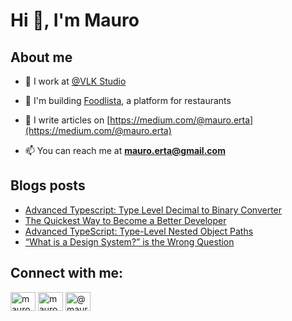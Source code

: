 # Hi 👋, I'm Mauro

## About me

- 🔭 I work at [@VLK Studio](https://github.com/VLK-STUDIO)

- 🍔 I'm building [Foodlista](https://foodlista.it), a platform for restaurants

- 📝 I write articles on [https://medium.com/@mauro.erta](https://medium.com/@mauro.erta)

- 📫 You can reach me at **mauro.erta@gmail.com**

## Blogs posts
<!-- BLOG-POST-LIST:START -->
- [Advanced Typescript: Type Level Decimal to Binary Converter](https://javascript.plainenglish.io/advanced-typescript-type-level-decimal-to-binary-converter-337375531a80?source=rss-41123fb7e7ff------2)
- [The Quickest Way to Become a Better Developer](https://javascript.plainenglish.io/the-quickest-way-to-become-a-better-developer-715c338a1cee?source=rss-41123fb7e7ff------2)
- [Advanced TypeScript: Type-Level Nested Object Paths](https://javascript.plainenglish.io/advanced-typescript-type-level-nested-object-paths-7f3d8901f29a?source=rss-41123fb7e7ff------2)
- [“What is a Design System?” is the Wrong Question](https://javascript.plainenglish.io/what-is-a-design-system-is-the-wrong-question-6b82cc7c661c?source=rss-41123fb7e7ff------2)
<!-- BLOG-POST-LIST:END -->

## Connect with me:
<p align="left">
<a href="https://twitter.com/mauro_erta" target="blank"><img align="center" src="https://raw.githubusercontent.com/rahuldkjain/github-profile-readme-generator/master/src/images/icons/Social/twitter.svg" alt="mauro_erta" height="30" width="40" /></a>
<a href="https://linkedin.com/in/mauroerta" target="blank"><img align="center" src="https://raw.githubusercontent.com/rahuldkjain/github-profile-readme-generator/master/src/images/icons/Social/linked-in-alt.svg" alt="mauroerta" height="30" width="40" /></a>
<a href="https://medium.com/@mauro.erta" target="blank"><img align="center" src="https://raw.githubusercontent.com/rahuldkjain/github-profile-readme-generator/master/src/images/icons/Social/medium.svg" alt="@mauro.erta" height="30" width="40" /></a>
</p>
